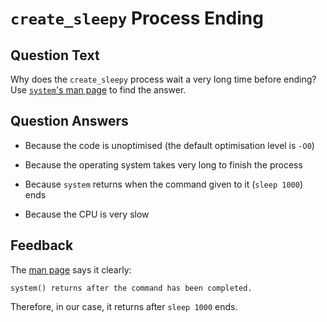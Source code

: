 # `create_sleepy` Process Ending

## Question Text

Why does the `create_sleepy` process wait a very long time before ending?
Use [`system`'s man page](https://man7.org/linux/man-pages/man3/system.3.html) to find the answer.

## Question Answers

- Because the code is unoptimised (the default optimisation level is `-O0`)

- Because the operating system takes very long to finish the process

+ Because `system` returns when the command given to it (`sleep 1000`) ends

- Because the CPU is very slow

## Feedback

The [man page](https://man7.org/linux/man-pages/man3/system.3.html) says it clearly:

```text
system() returns after the command has been completed.
```

Therefore, in our case, it returns after `sleep 1000` ends.
